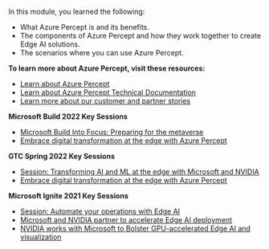 In this module, you learned the following:

- What Azure Percept is and its benefits.
- The components of Azure Percept and how they work together to create Edge AI solutions.
- The scenarios where you can use Azure Percept.

**To learn more about Azure Percept, visit these resources:**

- [Learn about Azure Percept](/services/azure-percept/)
- [Learn about Azure Percept Technical Documentation](/azure/azure-percept/)
- [Learn more about our customer and partner stories](https://techcommunity.microsoft.com/t5/internet-of-things-blog/bg-p/IoTBlog/label-name/Azure%20Percept)

**Microsoft Build 2022 Key Sessions**

- [Microsoft Build Into Focus: Preparing for the metaverse](https://mybuild.microsoft.com/en-US/sessions/545e4d7d-152c-4f1a-8f32-5e7519098dbb?source=/schedule)
- [Embrace digital transformation at the edge with Azure Percept](https://mybuild.microsoft.com/en-US/sessions/f40fdc70-648a-4353-b483-cdf763b16c2f?source=sessions)

**GTC Spring 2022 Key Sessions**

- [Session: Transforming AI and ML at the edge with Microsoft and NVIDIA](https://www.nvidia.com/en-us/on-demand/session/gtcspring22-s42525/)
- [Embrace digital transformation at the edge with Azure Percept](https://techcommunity.microsoft.com/t5/internet-of-things-blog/embrace-digital-transformation-at-the-edge-with-azure-percept/ba-p/3261300)

**Microsoft Ignite 2021 Key Sessions**

- [Session: Automate your operations with Edge AI](https://myignite.microsoft.com/sessions/dfc3448c-4048-4f15-b8f4-86c0f1a76684?source=sessions)
- [Microsoft and NVIDIA partner to accelerate Edge AI deployment](https://techcommunity.microsoft.com/t5/internet-of-things/microsoft-and-nvidia-partner-to-accelerate-edge-ai-deployment/ba-p/2897307)
- [NVIDIA works with Microsoft to Bolster GPU-accelerated Edge AI and visualization](https://blogs.nvidia.com/blog/2021/10/28/nvidia-at-microsoft-ignite/)
